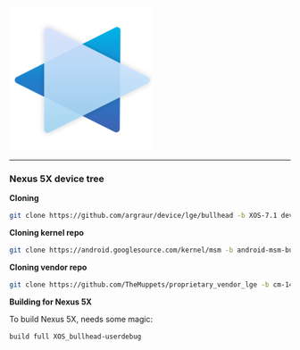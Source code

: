 <img src="https://raw.githubusercontent.com/halogenOS/android_manifest/XOS-7.1/halogenos-logo.png">

___________________________________________________________________________________


### Nexus 5X device tree

__Cloning__

```bash
git clone https://github.com/argraur/device/lge/bullhead -b XOS-7.1 device/lge/bullhead
```

__Cloning kernel repo__

```bash
git clone https://android.googlesource.com/kernel/msm -b android-msm-bullhead-3.10-nougat-mr2 kernel/lge/bullhead
```

__Cloning vendor repo__

```bash
git clone https://github.com/TheMuppets/proprietary_vendor_lge -b cm-14.1 vendor/lge
```

__Building for Nexus 5X__

To build Nexus 5X, needs some magic:

```bash
build full XOS_bullhead-userdebug
```



